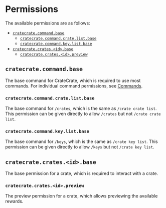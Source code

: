 # Permissions

The available permissions are as follows:

 - [`cratecrate.command.base`](#cratecratecommandbase)
    - [`cratecrate.command.crate.list.base`](#cratecratecommandcratelistbase)
    - [`cratecrate.command.key.list.base`](#cratecratecommandkeylistbase)
 - [`cratecrate.crates.<id>.base`](#cratecratecratesidbase)
    - [`cratecrate.crates.<id>.preview`](#cratecratecratesidpreview)

## `cratecrate.command.base`

The base command for CrateCrate, which is required to use most commands. For
individual command permissions, see [Commands](Commands.md).

### `cratecrate.command.crate.list.base`

The base command for `/crates`, which is the same as `/crate crate list`. This
permission can be given directly to allow `/crates` but not `/crate crate list`.

### `cratecrate.command.key.list.base`

The base command for `/keys`, which is the same as `/crate key list`. This
permission can be given directly to allow `/keys` but not `/crate key list`.

## `cratecrate.crates.<id>.base`

The base permission for a crate, which is required to interact with a crate.

### `cratecrate.crates.<id>.preview`

The preview permission for a crate, which allows previewing the available
rewards.
